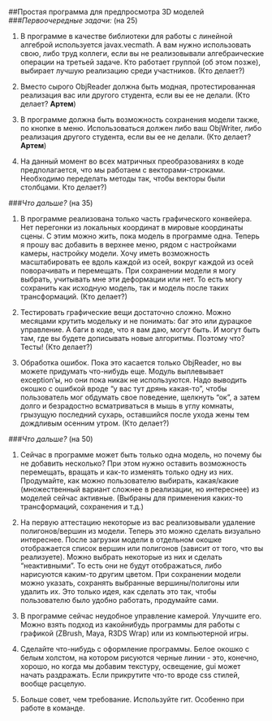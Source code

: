##Простая программа для предпросмотра 3D моделей
###_Первоочередные задачи:_ (на 25)
1. В программе в качестве библиотеки для работы с линейной алгеброй используется javax.vecmath. А
вам нужно использовать свою, либо труд коллеги, если вы не реализовывали алгебраические операции
на третьей задаче. Кто работает группой (об этом позже), выбирает лучшую реализацию среди
участников. (Кто делает?)


2. Вместо сырого ObjReader должна быть модная, протестированная реализация вас или другого
   студента, если вы ее не делали. (Кто делает? **Артем**)


3. В программе должна быть возможность сохранения модели также, по кнопке в меню. Использоваться
   должен либо ваш ObjWriter, либо реализация другого студента, если вы ее не делали. (Кто делает? **Артем**)


4. На данный момент во всех матричных преобразованиях в коде предполагается, что мы работаем с
   векторами-строками. Необходимо переделать методы так, чтобы векторы были столбцами. Кто делает?)

###_Что дальше?_ (на 35)
1. В программе реализована только часть графического конвейера. Нет перегонки из локальных координат в
   мировые координаты сцены. С этим можно жить, пока модель в программе одна. Теперь я прошу вас добавить в
   верхнее меню, рядом с настройками камеры, настройку модели. Хочу иметь возможность масштабировать ее
   вдоль каждой из осей, вокруг каждой из осей поворачивать и перемещать. При сохранении модели я могу
   выбрать, учитывать мне эти деформации или нет. То есть могу сохранить как исходную модель, так и модель
   после таких трансформаций. (Кто делает?)


2. Тестировать графические вещи достаточно сложно. Можно месяцами крутить модельку и не понимать: баг это
   или дурацкое управление. А баги в коде, что я вам даю, могут быть. И могут быть там, где вы будете
   дописывать новые алгоритмы. Поэтому что? Тесты! (Кто делает?)


3. Обработка ошибок. Пока это касается только ObjReader, но вы можете придумать что-нибудь еще. Модуль
   выплевывает exception’ы, но они пока никак не используются. Надо выводить окошко с ошибкой вроде “у вас
   тут дрянь какая-то”, чтобы пользователь мог обдумать свое поведение, щелкнуть “ок”, а затем долго и
   безрадостно всматриваться в мышь в углу комнаты, грызущую последний сухарь, оставшийся после ухода
   жены тем дождливым осенним утром. (Кто делает?)

###_Что дальше?_ (на 50)
1. Сейчас в программе может быть только одна модель, но почему бы не добавить несколько? При этом
   нужно оставить возможность перемещать, вращать и как-то изменять только одну из них. Продумайте,
   как можно пользователю выбирать, какая/какие (множественный вариант сложнее в реализации, но
   интереснее) из моделей сейчас активные. (Выбраны для применения каких-то трансформаций,
   сохранения и т.д.)


2. На первую аттестацию некоторые из вас реализовывали удаление полигонов/вершин из модели. Теперь
   это можно сделать визуально интереснее. После загрузки модели в отдельном окошке отображается
   список вершин или полигонов (зависит от того, что вы реализуете). Можно выбрать некоторые из них и
   сделать “неактивными”. То есть они не будут отображаться, либо нарисуются каким-то другим цветом.
   При сохранении модели можно указать, сохранять выбранные вершины/полигоны или удалить их. Это
   только идея, как сделать это так, чтобы пользователю было удобно работать, продумайте сами.


3. В программе сейчас неудобное управление камерой. Улучшите его. Можно взять подход из какойнибудь программы для работы с графикой (ZBrush, Maya, R3DS Wrap) или из компьютерной игры.


4. Сделайте что-нибудь с оформление программы. Белое окошко с белым холстом, на котором рисуются
   черные линии - это, конечно, хорошо, но когда мы добавим текстуру, освещение, gui может начать
   раздражать. Если прикрутите что-то вроде css стилей, вообще расцелую.


5. Больше совет, чем требование. Используйте гит. Особенно при работе в команде.